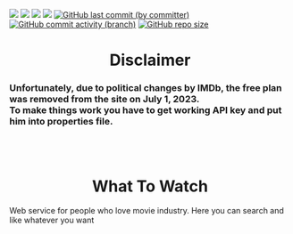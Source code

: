 [![](https://img.shields.io/badge/spring%20boot-7CFC00)](https://spring.io)
[![](https://img.shields.io/badge/hibernate-A020F0)]([https://hibernate.org](https://react.dev))
[![](https://img.shields.io/badge/react-89CFF0)](https://react.dev)
[![](https://img.shields.io/badge/typescript-0000FF)](https://www.typescriptlang.org)
[![GitHub last commit (by committer)](https://img.shields.io/github/last-commit/DVasyl13/movie-rec-app-modified)](https://github.com/DVasyl13/movie-rec-app-modified/commits/)
[![GitHub commit activity (branch)](https://img.shields.io/github/commit-activity/m/DVasyl13/movie-rec-app-modified)](https://github.com/DVasyl13/movie-rec-app-modified/commits/)
[![GitHub repo size](https://img.shields.io/github/repo-size/DVasyl13/movie-rec-app-modified)](https://github.com/DVasyl13/movie-rec-app-modified/)

<h1 align="center">
  Disclaimer
</h1>
<h3>
 Unfortunately, due to political changes by IMDb, the free plan was removed from the site on July 1, 2023.<br> To make things work you have to get working API key and put him into properties file.
</h3>
<br><br>
<h1 align="center">
  What To Watch
</h1>

<p>Web service for people who love movie industry. Here you can search and like whatever you want </p>
